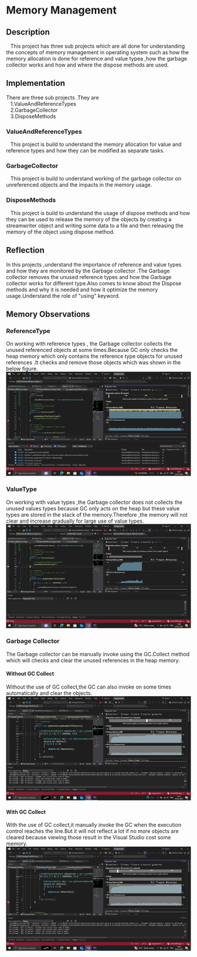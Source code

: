 # Memory Management
## Description
  &nbsp;&nbsp;   This project has three sub projects which are all done for understanding the concepts of memory management in operating system such as how the memory allocation is done for reference and value typea ,how the garbage collector works and how and where the dispose methods are used.
## Implementation
   There are three sub projects .They are<br>
   &nbsp;&nbsp;  1.ValueAndReferenceTypes<br>
     &nbsp;&nbsp;  2.GarbageCollector<br>
   &nbsp;&nbsp;    3.DisposeMethods
### ValueAndReferenceTypes
 &nbsp;&nbsp;    This project is build to understand the memory allocation for value and reference types and how they can be modified as separate tasks.

### GarbageCollector
  &nbsp;&nbsp;   This project is build to understand working of the garbage collector on unreferenced objects and the impacts in the memory usage.
### DisposeMethods
  &nbsp;&nbsp;   This project is build to understand the usage of dispose methods and how they can be used to release the memory of the objects by creating a streamwriter object and writing some data to a file and then releasing the memory of the object using dispose method.
## Reflection
In this projects ,understand the importance of reference and value types and how they are monitored by the Garbage collector .The Garbage collector removes the unused reference types and how the Garbage collector works for different type.Also comes to know about the Dispose methods and why it is needed and how it optimize the memory usage.Understand the role of "using" keyword.
## Memory Observations
### ReferenceType
On working with reference types , the Garbage collector collects the unused referenced objects at some times.Because GC only checks the heap memory which only contains the reference type objects for unused references .It checks and remove those objects which was shown in the below figure.<br>
![ReferenceType](https://github.com/VeerandraPrasath/Assignments/blob/assignment11/MemoryManagement/Images/ReferenceType.png)
### ValueType
On working with value types ,the Garbage collector does not collects the unused values types because GC only acts on the heap but these value types are stored in the stack of the memory.Therefore ,the memory will not clear and increase gradually for large use of value types.<br>
![ValueType](https://github.com/VeerandraPrasath/Assignments/blob/assignment11/MemoryManagement/Images/ValueType.png)
### Garbage Collector 
The Garbage collector can be manually invoke using the GC.Collect method which will checks and clear the unused references in the heap memory.<br>
#### Without GC Collect
Without the use of GC collect,the GC can also invoke on some times automatically and clear the objects.<br>
![WithGC](https://github.com/VeerandraPrasath/Assignments/blob/assignment11/MemoryManagement/Images/WithGC.png)

#### With GC Collect
With the use of GC collect,it manually invoke the GC when the execution control reaches the line.But it will not reflect a lot if no more objects are cleared because viewing those result in the Visual Studio cost some memory.<br>
![WithoutGC](https://github.com/VeerandraPrasath/Assignments/blob/assignment11/MemoryManagement/Images/WithoutGC.png)
